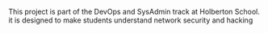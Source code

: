 This project is part of the DevOps and SysAdmin track at Holberton School. it is designed to make students understand network security and hacking
